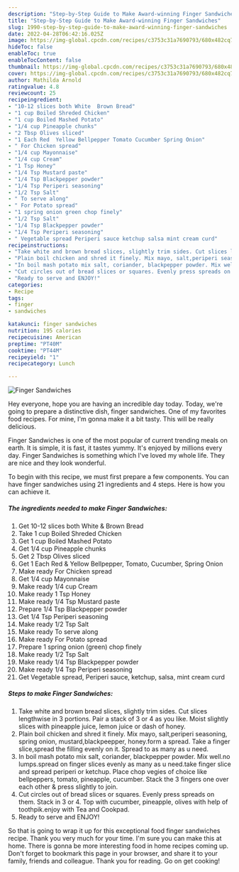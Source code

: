 ```yaml
---
description: "Step-by-Step Guide to Make Award-winning Finger Sandwiches"
title: "Step-by-Step Guide to Make Award-winning Finger Sandwiches"
slug: 1990-step-by-step-guide-to-make-award-winning-finger-sandwiches
date: 2022-04-28T06:42:16.025Z
image: https://img-global.cpcdn.com/recipes/c3753c31a7690793/680x482cq70/finger-sandwiches-recipe-main-photo.jpg
hideToc: false
enableToc: true
enableTocContent: false
thumbnail: https://img-global.cpcdn.com/recipes/c3753c31a7690793/680x482cq70/finger-sandwiches-recipe-main-photo.jpg
cover: https://img-global.cpcdn.com/recipes/c3753c31a7690793/680x482cq70/finger-sandwiches-recipe-main-photo.jpg
author: Mathilda Arnold
ratingvalue: 4.8
reviewcount: 25
recipeingredient:
- "10-12 slices both White  Brown Bread"
- "1 cup Boiled Shreded Chicken"
- "1 cup Boiled Mashed Potato"
- "1/4 cup Pineapple chunks"
- "2 Tbsp Olives sliced"
- "1 Each Red  Yellow Bellpepper Tomato Cucumber Spring Onion"
- " For Chicken spread"
- "1/4 cup Mayonnaise"
- "1/4 cup Cream"
- "1 Tsp Honey"
- "1/4 Tsp Mustard paste"
- "1/4 Tsp Blackpepper powder"
- "1/4 Tsp Periperi seasoning"
- "1/2 Tsp Salt"
- " To serve along"
- " For Potato spread"
- "1 spring onion green chop finely"
- "1/2 Tsp Salt"
- "1/4 Tsp Blackpepper powder"
- "1/4 Tsp Periperi seasoning"
- " Vegetable spread Periperi sauce ketchup salsa mint cream curd"
recipeinstructions:
- "Take white and brown bread slices, slightly trim sides. Cut slices lengthwise in 3 portions. Pair a stack of 3 or 4 as you like. Moist slightly slices with pineapple juice, lemon juice or dash of honey."
- "Plain boil chicken and shred it finely. Mix mayo, salt,periperi seasoning, spring onion, mustard,blackpeepper, honey.form a spread. Take a finger slice,spread the filling evenly on it. Spread to as many as u need."
- "In boil mash potato mix salt, coriander, blackpepper powder. Mix well.no lumps.spread on finger slices evenly as many as u need.take finger slice and spread periperi or ketchup. Place chop vegies of choice like bellpeppers, tomato, pineapple, cucumber. Stack the 3 fingers one over each other & press slightly to join."
- "Cut circles out of bread slices or squares. Evenly press spreads on them. Stack in 3 or 4. Top with cucumber, pineapple, olives with help of toothpik.enjoy with Tea and Cookpad."
- "Ready to serve and ENJOY!"
categories:
- Recipe
tags:
- finger
- sandwiches

katakunci: finger sandwiches 
nutrition: 195 calories
recipecuisine: American
preptime: "PT40M"
cooktime: "PT44M"
recipeyield: "1"
recipecategory: Lunch

---
```



![Finger Sandwiches](https://img-global.cpcdn.com/recipes/c3753c31a7690793/680x482cq70/finger-sandwiches-recipe-main-photo.jpg)

Hey everyone, hope you are having an incredible day today. Today, we're going to prepare a distinctive dish, finger sandwiches. One of my favorites food recipes. For mine, I'm gonna make it a bit tasty. This will be really delicious.



Finger Sandwiches is one of the most popular of current trending meals on earth. It is simple, it is fast, it tastes yummy. It's enjoyed by millions every day. Finger Sandwiches is something which I've loved my whole life. They are nice and they look wonderful.


To begin with this recipe, we must first prepare a few components. You can have finger sandwiches using 21 ingredients and 4 steps. Here is how you can achieve it.

<!--inarticleads1-->

##### The ingredients needed to make Finger Sandwiches:

1. Get 10-12 slices both White & Brown Bread
1. Take 1 cup Boiled Shreded Chicken
1. Get 1 cup Boiled Mashed Potato
1. Get 1/4 cup Pineapple chunks
1. Get 2 Tbsp Olives sliced
1. Get 1 Each Red & Yellow Bellpepper, Tomato, Cucumber, Spring Onion
1. Make ready  For Chicken spread
1. Get 1/4 cup Mayonnaise
1. Make ready 1/4 cup Cream
1. Make ready 1 Tsp Honey
1. Make ready 1/4 Tsp Mustard paste
1. Prepare 1/4 Tsp Blackpepper powder
1. Get 1/4 Tsp Periperi seasoning
1. Make ready 1/2 Tsp Salt
1. Make ready  To serve along
1. Make ready  For Potato spread
1. Prepare 1 spring onion (green) chop finely
1. Make ready 1/2 Tsp Salt
1. Make ready 1/4 Tsp Blackpepper powder
1. Make ready 1/4 Tsp Periperi seasoning
1. Get  Vegetable spread, Periperi sauce, ketchup, salsa, mint cream curd




<!--inarticleads2-->

##### Steps to make Finger Sandwiches:

1. Take white and brown bread slices, slightly trim sides. Cut slices lengthwise in 3 portions. Pair a stack of 3 or 4 as you like. Moist slightly slices with pineapple juice, lemon juice or dash of honey.
1. Plain boil chicken and shred it finely. Mix mayo, salt,periperi seasoning, spring onion, mustard,blackpeepper, honey.form a spread. Take a finger slice,spread the filling evenly on it. Spread to as many as u need.
1. In boil mash potato mix salt, coriander, blackpepper powder. Mix well.no lumps.spread on finger slices evenly as many as u need.take finger slice and spread periperi or ketchup. Place chop vegies of choice like bellpeppers, tomato, pineapple, cucumber. Stack the 3 fingers one over each other & press slightly to join.
1. Cut circles out of bread slices or squares. Evenly press spreads on them. Stack in 3 or 4. Top with cucumber, pineapple, olives with help of toothpik.enjoy with Tea and Cookpad.
1. Ready to serve and ENJOY!



So that is going to wrap it up for this exceptional food finger sandwiches recipe. Thank you very much for your time. I'm sure you can make this at home. There is gonna be more interesting food in home recipes coming up. Don't forget to bookmark this page in your browser, and share it to your family, friends and colleague. Thank you for reading. Go on get cooking!
